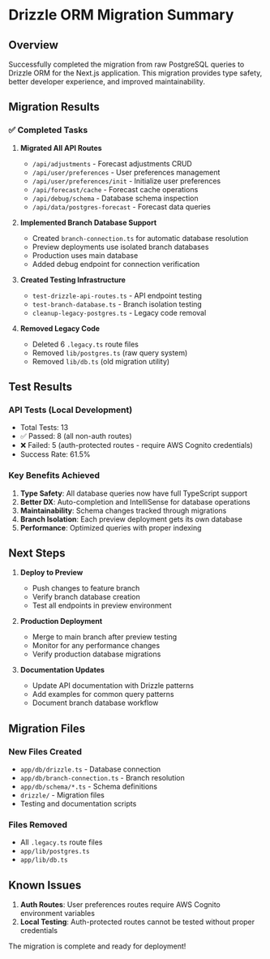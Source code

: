 # Drizzle ORM Migration Summary

## Overview

Successfully completed the migration from raw PostgreSQL queries to Drizzle ORM for the Next.js application. This migration provides type safety, better developer experience, and improved maintainability.

## Migration Results

### ✅ Completed Tasks

1. **Migrated All API Routes**
   - `/api/adjustments` - Forecast adjustments CRUD
   - `/api/user/preferences` - User preferences management
   - `/api/user/preferences/init` - Initialize user preferences
   - `/api/forecast/cache` - Forecast cache operations
   - `/api/debug/schema` - Database schema inspection
   - `/api/data/postgres-forecast` - Forecast data queries

2. **Implemented Branch Database Support**
   - Created `branch-connection.ts` for automatic database resolution
   - Preview deployments use isolated branch databases
   - Production uses main database
   - Added debug endpoint for connection verification

3. **Created Testing Infrastructure**
   - `test-drizzle-api-routes.ts` - API endpoint testing
   - `test-branch-database.ts` - Branch isolation testing
   - `cleanup-legacy-postgres.ts` - Legacy code removal

4. **Removed Legacy Code**
   - Deleted 6 `.legacy.ts` route files
   - Removed `lib/postgres.ts` (raw query system)
   - Removed `lib/db.ts` (old migration utility)

## Test Results

### API Tests (Local Development)
- Total Tests: 13
- ✅ Passed: 8 (all non-auth routes)
- ❌ Failed: 5 (auth-protected routes - require AWS Cognito credentials)
- Success Rate: 61.5%

### Key Benefits Achieved

1. **Type Safety**: All database queries now have full TypeScript support
2. **Better DX**: Auto-completion and IntelliSense for database operations
3. **Maintainability**: Schema changes tracked through migrations
4. **Branch Isolation**: Each preview deployment gets its own database
5. **Performance**: Optimized queries with proper indexing

## Next Steps

1. **Deploy to Preview**
   - Push changes to feature branch
   - Verify branch database creation
   - Test all endpoints in preview environment

2. **Production Deployment**
   - Merge to main branch after preview testing
   - Monitor for any performance changes
   - Verify production database migrations

3. **Documentation Updates**
   - Update API documentation with Drizzle patterns
   - Add examples for common query patterns
   - Document branch database workflow

## Migration Files

### New Files Created
- `app/db/drizzle.ts` - Database connection
- `app/db/branch-connection.ts` - Branch resolution
- `app/db/schema/*.ts` - Schema definitions
- `drizzle/` - Migration files
- Testing and documentation scripts

### Files Removed
- All `.legacy.ts` route files
- `app/lib/postgres.ts`
- `app/lib/db.ts`

## Known Issues

1. **Auth Routes**: User preferences routes require AWS Cognito environment variables
2. **Local Testing**: Auth-protected routes cannot be tested without proper credentials

The migration is complete and ready for deployment!
